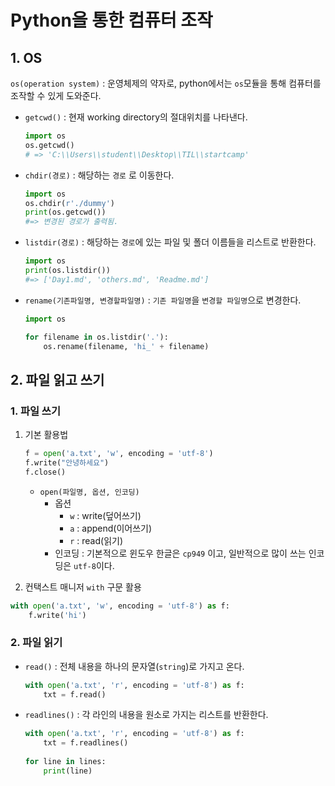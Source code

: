 # Python을 통한 컴퓨터 조작

## 1. OS

`os(operation system)` : 운영체제의 약자로, python에서는 `os`모듈을 통해 컴퓨터를 조작할 수 있게 도와준다.

* `getcwd()` : 현재 working directory의 절대위치를 나타낸다.

  ```python
  import os
  os.getcwd()
  # => 'C:\\Users\\student\\Desktop\\TIL\\startcamp'
  ```

* `chdir(경로)` : 해당하는 `경로` 로 이동한다.

  ```python
  import os
  os.chdir(r'./dummy')
  print(os.getcwd())
  #=> 변경된 경로가 출력됨.
  ```

* `listdir(경로)` : 해당하는 `경로`에 있는 파일 및 폴더 이름들을 리스트로 반환한다.

  ```python
  import os
  print(os.listdir())
  #=> ['Day1.md', 'others.md', 'Readme.md']
  ```

* `rename(기존파일명, 변경할파일명)` : `기존 파일명`을 `변경할 파일명`으로 변경한다.

  ```python
  import os
  
  for filename in os.listdir('.'):
      os.rename(filename, 'hi_' + filename)
  ```

  



## 2. 파일 읽고 쓰기

### 1. 파일 쓰기

1. 기본 활용법

   ```python
   f = open('a.txt', 'w', encoding = 'utf-8')
   f.write("안녕하세요")
   f.close()
   ```

   * `open(파일명, 옵션, 인코딩)` 
     * 옵션
       * `w` : write(덮어쓰기)
       * `a` : append(이어쓰기)
       * `r` : read(읽기)
     * 인코딩 : 기본적으로 윈도우 한글은 `cp949` 이고, 일반적으로 많이 쓰는 인코딩은 `utf-8`이다.

2.  컨택스트 매니저 `with` 구문 활용

   ```python
   with open('a.txt', 'w', encoding = 'utf-8') as f:
       f.write('hi')
   ```

### 2. 파일 읽기

* `read()` : 전체 내용을 하나의 문자열(`string`)로 가지고 온다.

  ```python
  with open('a.txt', 'r', encoding = 'utf-8') as f:
      txt = f.read()
  ```

* `readlines()` : 각 라인의 내용을 원소로 가지는 리스트를 반환한다.

  ```python
  with open('a.txt', 'r', encoding = 'utf-8') as f:
      txt = f.readlines()
      
  for line in lines:
      print(line)
  ```

  
